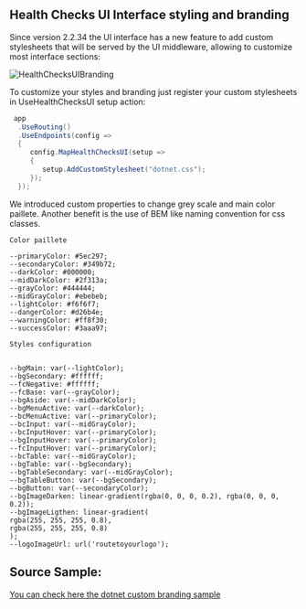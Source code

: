## Health Checks UI Interface styling and branding

Since version 2.2.34 the UI interface has a new feature to add custom stylesheets that will be served by the UI middleware, allowing to customize most interface sections:

![HealthChecksUIBranding](./images/ui-branding.png)

To customize your styles and branding just register your custom stylesheets in UseHealthChecksUI setup action:


```csharp
 app
  .UseRouting()
  .UseEndpoints(config =>
  {
     config.MapHealthChecksUI(setup =>
     {
        setup.AddCustomStylesheet("dotnet.css");
     });
  });

```

We introduced custom properties to change grey scale and main color paillete. Another benefit is the use of BEM like naming convention for css classes.

```
Color paillete

--primaryColor: #5ec297;
--secondaryColor: #349b72;
--darkColor: #000000;
--midDarkColor: #2f313a;
--grayColor: #444444;
--midGrayColor: #ebebeb;
--lightColor: #f6f6f7;
--dangerColor: #d26b4e;
--warningColor: #ff8f30;
--successColor: #3aaa97;

Styles configuration


--bgMain: var(--lightColor);
--bgSecondary: #ffffff;
--fcNegative: #ffffff;
--fcBase: var(--grayColor);
--bgAside: var(--midDarkColor);
--bgMenuActive: var(--darkColor);
--bcMenuActive: var(--primaryColor);
--bcInput: var(--midGrayColor);
--bcInputHover: var(--primaryColor);
--bgInputHover: var(--primaryColor);
--fcInputHover: var(--primaryColor);
--bcTable: var(--midGrayColor);
--bgTable: var(--bgSecondary);
--bgTableSecondary: var(--midGrayColor);
--bgTableButton: var(--bgSecondary);
--bgButton: var(--secondaryColor);
--bgImageDarken: linear-gradient(rgba(0, 0, 0, 0.2), rgba(0, 0, 0, 0.2));
--bgImageLigthen: linear-gradient(
rgba(255, 255, 255, 0.8),
rgba(255, 255, 255, 0.8)
);
--logoImageUrl: url('routetoyourlogo');

```

## Source Sample:


[You can check here the dotnet custom branding sample](https://github.com/victor-teles/AspNetCore.Pulse/tree/main/samples/Pulse.UI.Branding)
